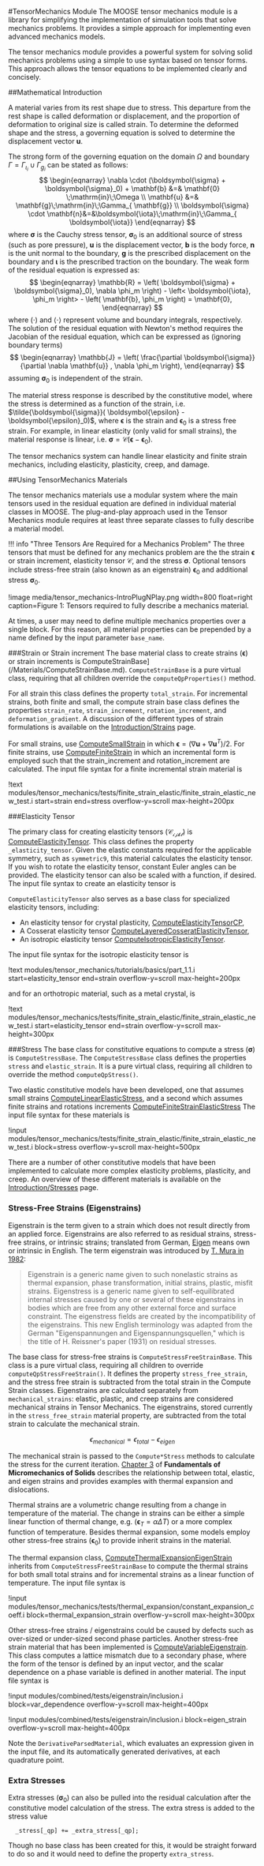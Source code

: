 #TensorMechanics Module
The MOOSE tensor mechanics module is a library for simplifying the implementation of simulation tools that solve mechanics problems. It provides a simple approach for implementing even advanced mechanics models.

The tensor mechanics module provides a powerful system for solving solid mechanics problems using a simple to use syntax based on tensor forms. This approach allows the tensor equations to be implemented clearly and concisely.

##Mathematical Introduction

A material varies from its rest shape due to stress. This departure from the rest shape is called deformation or displacement, and the proportion of deformation to original size is called strain. To determine the deformed shape and the stress, a governing equation is solved to determine the displacement vector $\mathbf{u}$.

The strong form of the governing equation on the domain $\Omega$ and boundary $\Gamma=\Gamma_{\mathit{\iota_i}}\cup\Gamma_{\mathit{g_i}}$
can be stated as follows:
$$
\begin{eqnarray}
\nabla \cdot (\boldsymbol{\sigma} + \boldsymbol{\sigma}_0) + \mathbf{b} &=& \mathbf{0} \;\mathrm{in}\;\Omega \\
\mathbf{u} &=& \mathbf{g}\;\mathrm{in}\;\Gamma_{ \mathbf{g}} \\
\boldsymbol{\sigma} \cdot \mathbf{n}&=&\boldsymbol{\iota}\;\mathrm{in}\;\Gamma_{ \boldsymbol{\iota}}
\end{eqnarray}
$$
where $\boldsymbol{\sigma}$  is the Cauchy stress tensor, $\boldsymbol{\sigma}_0$ is an additional source of stress (such as pore pressure), $\mathbf{u}$ is the displacement vector, $\mathbf{b}$ is the body force, $\mathbf{n}$ is the unit normal to the boundary, $\mathbf{g}$ is the prescribed displacement on the boundary and $\boldsymbol{\iota}$ is the prescribed traction on the boundary. The weak form of the residual equation is expressed as:
$$
\begin{eqnarray}
  \mathbb{R} = \left( \boldsymbol{\sigma} + \boldsymbol{\sigma}_0), \nabla \phi_m \right) - \left< \boldsymbol{\iota}, \phi_m \right> - \left( \mathbf{b}, \phi_m \right)  = \mathbf{0},
\end{eqnarray}
$$
where $(\cdot)$ and $\left< \cdot \right>$ represent volume and boundary integrals, respectively. The solution of the residual equation with Newton's method requires the Jacobian of the residual equation, which can be expressed as (ignoring boundary terms)
$$
\begin{eqnarray}
  \mathbb{J} = \left( \frac{\partial \boldsymbol{\sigma}}{\partial \nabla \mathbf{u}} , \nabla \phi_m \right),
\end{eqnarray}
$$
assuming $\boldsymbol{\sigma}_0$ is independent of the strain.

The material stress response is described by the constitutive model, where the stress is determined as a function of the strain, i.e. $\tilde{\boldsymbol{\sigma}}( \boldsymbol{\epsilon} - \boldsymbol{\epsilon}_0)$, where $\boldsymbol{\epsilon}$ is the strain and $\boldsymbol{\epsilon}_0$ is a stress free strain. For example, in linear elasticity (only valid for small strains), the material response is linear, i.e.
$\boldsymbol{\sigma} = \boldsymbol{\mathcal{C}}(\boldsymbol{\epsilon} - \boldsymbol{\epsilon}_0)$.

The tensor mechanics system can handle linear elasticity and finite strain mechanics, including elasticity, plasticity, creep, and damage.

##Using TensorMechanics Materials

The tensor mechanics materials use a modular system where the main tensors used in the residual equation are defined in individual material classes in MOOSE. The plug-and-play approach used in the Tensor Mechanics module requires at least three separate classes to fully describe a material model.

!!! info "Three Tensors Are Required for a Mechanics Problem"
    The three tensors that must be defined for any mechanics problem are the the strain $\boldsymbol{\epsilon}$ or strain increment, elasticity tensor $\boldsymbol{\mathcal{C}}$, and the stress $\boldsymbol{\sigma}$. Optional tensors include stress-free strain (also known as an eigenstrain) $\boldsymbol{\epsilon}_0$ and additional stress $\boldsymbol{\sigma}_0$.

!image media/tensor_mechanics-IntroPlugNPlay.png width=800 float=right caption=Figure 1: Tensors required to fully describe a mechanics material.


At times, a user may need to define multiple mechanics properties over a single block. For this reason, all material properties can be prepended by a name defined by the input parameter `base_name`.

###Strain or Strain increment
The base material class to create strains ($\boldsymbol{\epsilon}$) or strain increments is ComputeStrainBase](/Materials/ComputeStrainBase.md). `ComputeStrainBase` is a pure virtual class, requiring that all children override the `computeQpProperties()` method.

For all strain this class defines the property `total_strain`.  For incremental strains, both finite and small, the compute strain base class defines the properties
`strain_rate`, `strain_increment`, `rotation_increment`, and `deformation_gradient`. A discussion of the different types of strain formulations is available on the [Introduction/Strains](Strains.md) page.

For small strains, use [ComputeSmallStrain](/Materials/ComputeSmallStrain.md) in which $\boldsymbol{\epsilon} = (\nabla \mathbf{u} + \nabla \mathbf{u}^T)/2$. For finite strains, use [ComputeFiniteStrain](/Materials/ComputeFiniteStrain.md) in which an incremental form is employed such that the strain_increment and rotation_increment are calculated. The input file syntax for a finite incremental strain material is

!text modules/tensor_mechanics/tests/finite_strain_elastic/finite_strain_elastic_new_test.i start=strain end=stress overflow-y=scroll max-height=200px


###Elasticity Tensor

The primary class for creating elasticity tensors ($\boldsymbol{\mathcal{C_{ijkl}}}$) is [ComputeElasticityTensor](/Materials/ComputeElasticityTensor.md). This class defines the property
`_elasticity_tensor`. Given the elastic constants required for the applicable symmetry, such as `symmetric9`, this material calculates the elasticity tensor. If you wish to rotate the elasticity tensor, constant Euler angles can be provided. The elasticity tensor can also be scaled with a function, if desired. The input file syntax to create an elasticity tensor is

`ComputeElasticityTensor` also serves as a base class for specialized elasticity tensors, including:

* An elasticity tensor for crystal plasticity, [ComputeElasticityTensorCP](/Materials/ComputeElasticityTensorCP.md),
* A Cosserat elasticity tensor [ComputeLayeredCosseratElasticityTensor](/Materials/ComputeLayeredCosseratElasticityTensor.md),
* An isotropic elasticity tensor [ComputeIsotropicElasticityTensor](/Materials/ComputeIsotropicElasticityTensor.md).

The input file syntax for the isotropic elasticity tensor is

!text modules/tensor_mechanics/tutorials/basics/part_1.1.i start=elasticity_tensor end=strain overflow-y=scroll max-height=200px

and for an orthotropic material, such as a metal crystal, is

!text modules/tensor_mechanics/tests/finite_strain_elastic/finite_strain_elastic_new_test.i start=elasticity_tensor end=strain overflow-y=scroll max-height=300px

###Stress
The base class for constitutive equations to compute a stress ($\boldsymbol{\sigma}$) is `ComputeStressBase`. The `ComputeStressBase` class defines the properties `stress` and `elastic_strain`. It is a pure virtual class, requiring all children to override the method `computeQpStress()`.

Two elastic constitutive models have been developed, one that assumes small strains [ComputeLinearElasticStress](/Materials/ComputeLinearElasticStress.md), and a second which assumes finite strains and rotations increments [ComputeFiniteStrainElasticStress](/Materials/ComputeFiniteStrainElasticStress.md) The input file syntax for these materials is

!input modules/tensor_mechanics/tests/finite_strain_elastic/finite_strain_elastic_new_test.i block=stress overflow-y=scroll max-height=500px

There are a number of other constitutive models that have been implemented to calculate more complex elasticity problems, plasticity, and creep.  An overview of these different materials is available on the [Introduction/Stresses](Stresses.md) page.

### Stress-Free Strains (Eigenstrains)

Eigenstrain is the term given to a strain which does not result directly from an applied force. Eigenstrains are also referred to as residual strains, stress-free strains, or intrinsic strains; translated from German, [Eigen](http://dict.tu-chemnitz.de/deutsch-englisch/Eigen....html) means own or intrinsic in English.  The term eigenstrain was introduced by [T. Mura in 1982](http://link.springer.com/chapter/10.1007/978-94-011-9306-1_1):

> Eigenstrain is a generic name given to such nonelastic strains as thermal expansion, phase transformation, initial strains, plastic, misfit strains. Eigenstress is a generic name given to self-equilibrated internal stresses caused by one or several of these eigenstrains in bodies which are free from any other external force and surface constraint.  The eigenstress fields are created by the incompatibility of the eigenstrains.  This new English terminology was adapted from the German "Eigenspannungen and Eigenspannungsquellen," which is the title of H. Reissner's paper (1931) on residual stresses.

The base class for stress-free strains is `ComputeStressFreeStrainBase`. This class is a pure virtual class, requiring all children to override `computeQpStressFreeStrain()`. It defines the property `stress_free_strain`, and the stress free strain is subtracted from the total strain in the Compute Strain classes. Eigenstrains are calculated separately from `mechanical_strains`: elastic, plastic, and creep strains are considered mechanical strains in Tensor Mechanics. The eigenstrains, stored currently in the `stress_free_strain` material property, are subtracted from the total strain to calculate the mechanical strain.

$$
\epsilon_{mechanical} = \epsilon_{total} - \epsilon_{eigen}
$$

The mechanical strain is passed to the `Compute*Stress` methods to calculate the stress for the current iteration.  [Chapter 3](http://onlinelibrary.wiley.com/doi/10.1002/9780470117835.ch3/pdf) of **Fundamentals of Micromechanics of Solids** describes the relationship between total, elastic, and eigen strains and provides examples with thermal expansion and dislocations.

Thermal strains are a volumetric change resulting from a change in temperature of the material.  The change in strains can be either a simple linear function of thermal change, e.g. ($\boldsymbol{\epsilon}_T = \alpha \Delta T$) or a more complex function of temperature.   Besides thermal expansion, some models employ other stress-free strains ($\boldsymbol{\epsilon}_0$) to provide inherit strains in the material.

The thermal expansion class, [ComputeThermalExpansionEigenStrain](/Materials/ComputeThermalExpansionEigenStrain.md) inherits from `ComputeStressFreeStrainBase` to compute the thermal strains for both small total strains and for incremental strains as a linear function of temperature.  The input file syntax is

!input modules/tensor_mechanics/tests/thermal_expansion/constant_expansion_coeff.i block=thermal_expansion_strain overflow-y=scroll max-height=300px

Other stress-free strains / eigenstrains could be caused by defects such as over-sized or under-sized second phase particles. Another stress-free strain material that has been implemented is [ComputeVariableEigenstrain](/Materials/ComputeVariableEigenstrain.md). This class computes a lattice mismatch due to a secondary phase, where the form of the tensor is defined by an input vector, and the scalar dependence on a phase variable is defined in another material. The input file syntax is

!input modules/combined/tests/eigenstrain/inclusion.i block=var_dependence overflow-y=scroll max-height=400px

!input modules/combined/tests/eigenstrain/inclusion.i block=eigen_strain overflow-y=scroll max-height=400px

Note the `DerivativeParsedMaterial`,  which evaluates an expression given in the input file, and its automatically generated derivatives, at each quadrature point.

### Extra Stresses

Extra stresses ($\boldsymbol{\sigma}_0$) can also be pulled into the residual calculation after the constitutive model calculation of the stress. The extra stress is added to the stress value
```
  _stress[_qp] += _extra_stress[_qp];
```

 Though no base class has been created for this, it would be straight forward to do so and it would need to define the property `extra_stress`.
